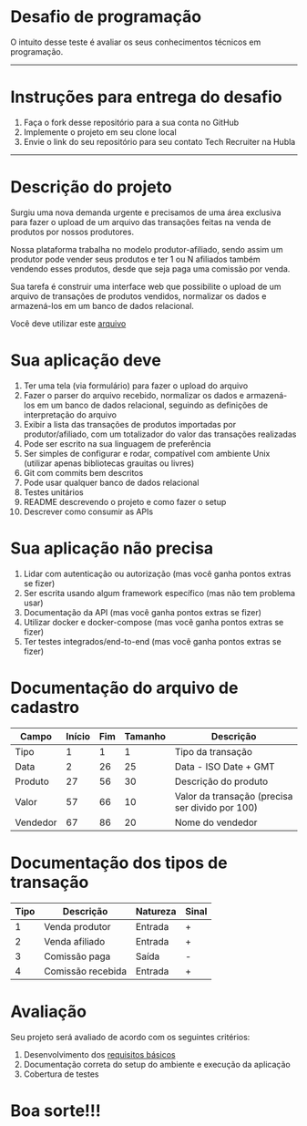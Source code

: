 # Desafio de programação

O intuito desse teste é avaliar os seus conhecimentos técnicos em programação.

---

# Instruções para entrega do desafio

1. Faça o fork desse repositório para a sua conta no GitHub
2. Implemente o projeto em seu clone local
3. Envie o link do seu repositório para seu contato Tech Recruiter na Hubla

---

# Descrição do projeto

Surgiu uma nova demanda urgente e precisamos de uma área exclusiva para fazer o upload de um arquivo das transações
feitas na venda de produtos por nossos produtores.

Nossa plataforma trabalha no modelo produtor-afiliado, sendo assim um produtor pode vender seus produtos e ter 1 ou N
afiliados também vendendo esses produtos, desde que seja paga uma comissão por venda.

Sua tarefa é construir uma interface web que possibilite o upload de um arquivo de transações de produtos vendidos,
normalizar os dados e armazená-los em um banco de dados relacional.

Você deve utilizar este [arquivo](PRODUCTS.txt)

# Sua aplicação deve

1. Ter uma tela (via formulário) para fazer o upload do arquivo
2. Fazer o parser do arquivo recebido, normalizar os dados e armazená-los em um banco de dados relacional, seguindo as
   definições de interpretação do arquivo
3. Exibir a lista das transações de produtos importadas por produtor/afiliado, com um totalizador do valor das
   transações realizadas
4. Pode ser escrito na sua linguagem de preferência
5. Ser simples de configurar e rodar, compatível com ambiente Unix (utilizar apenas bibliotecas grauitas ou livres)
6. Git com commits bem descritos
7. Pode usar qualquer banco de dados relacional
8. Testes unitários
9. README descrevendo o projeto e como fazer o setup
10. Descrever como consumir as APIs

# Sua aplicação não precisa

1. Lidar com autenticação ou autorização (mas você ganha pontos extras se fizer)
2. Ser escrita usando algum framework específico (mas não tem problema usar)
3. Documentação da API (mas você ganha pontos extras se fizer)
4. Utilizar docker e docker-compose (mas você ganha pontos extras se fizer)
5. Ter testes integrados/end-to-end (mas você ganha pontos extras se fizer)

# Documentação do arquivo de cadastro

| Campo    | Início | Fim | Tamanho | Descrição                                       |
|----------|--------|-----|---------|-------------------------------------------------|
| Tipo     | 1      | 1   | 1       | Tipo da transação                               |
| Data     | 2      | 26  | 25      | Data - ISO Date + GMT                           |
| Produto  | 27     | 56  | 30      | Descrição do produto                            |
| Valor    | 57     | 66  | 10      | Valor da transação (precisa ser divido por 100) |
| Vendedor | 67     | 86  | 20      | Nome do vendedor                                |

# Documentação dos tipos de transação

| Tipo | Descrição         | Natureza | Sinal |
|------|-------------------|----------|-------|
| 1    | Venda produtor    | Entrada  | +     |
| 2    | Venda afiliado    | Entrada  | +     |
| 3    | Comissão paga     | Saída    | -     |
| 4    | Comissão recebida | Entrada  | +     |

# Avaliação

Seu projeto será avaliado de acordo com os seguintes critérios:

1. Desenvolvimento dos [requisitos básicos](#Sua-aplicação-deve)
2. Documentação correta do setup do ambiente e execução da aplicação
3. Cobertura de testes

# Boa sorte!!!
